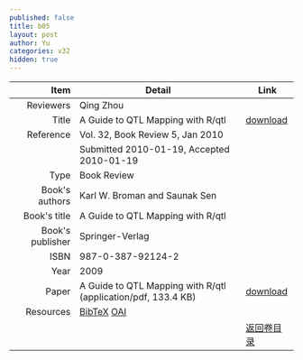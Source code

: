 ```yaml
---
published: false
title: b05
layout: post
author: Yu
categories: v32
hidden: true
---
```


| Item | Detail | Link |
|---:|---|---|
| Reviewers | Qing Zhou| |
| Title |A Guide to QTL Mapping with R/qtl | [download](http://www.jstatsoft.org/v32/b05/paper) |
| Reference |Vol. 32, Book Review 5, Jan 2010 | |
| | Submitted 2010-01-19, Accepted 2010-01-19| | 
| Type | Book Review| |
| Book's authors | Karl W. Broman and Saunak Sen| |
| Book's title | A Guide to QTL Mapping with R/qtl| |
| Book's publisher | Springer-Verlag| |
| ISBN | 987-0-387-92124-2| |
| Year | 2009| |
| Paper | A Guide to QTL Mapping with R/qtl  (application/pdf, 133.4 KB)| [download](http://www.jstatsoft.org/v32/b05/paper) |
| Resources | [BibTeX](http://www.jstatsoft.org/v32/b05/bibtex) [OAI](http://www.jstatsoft.org/oai?verb=GetRecord&identifier=oai.jstatsoft/v32/b05&prefix=oai_dc)| |
| |  | [返回卷目录]({{site.baseurl}}/volume/v32.html) |